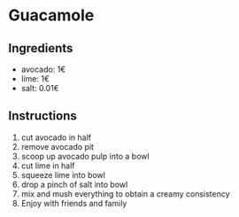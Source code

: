 # Guacamole
## Ingredients
* avocado: 1€
* lime: 1€
* salt: 0.01€
## Instructions
1. cut avocado in half
2. remove avocado pit
3. scoop up avocado pulp into a bowl
4. cut lime in half
5. squeeze lime into bowl
6. drop a pinch of salt into bowl
7. mix and mush everything to obtain a creamy consistency 
8. Enjoy with friends and family
